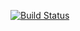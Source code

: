 [![Build Status](https://travis-ci.org/dragneelfps/realworld-android-app.svg?branch=master)](https://travis-ci.org/dragneelfps/realworld-android-app)